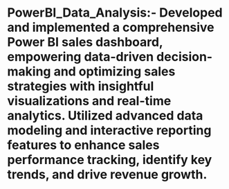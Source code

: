 # PowerBI_Data_Analysis:- Developed and implemented a comprehensive Power BI sales dashboard, empowering data-driven decision-making and optimizing sales strategies with insightful visualizations and real-time analytics. Utilized advanced data modeling and interactive reporting features to enhance sales performance tracking, identify key trends, and drive revenue growth. 
